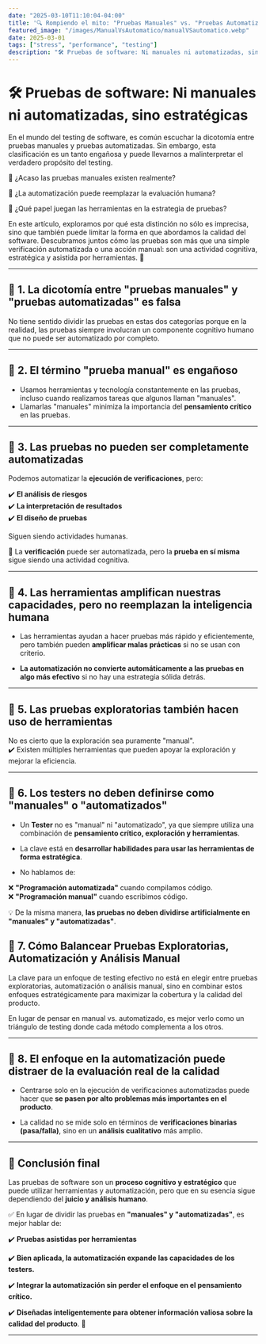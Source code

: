 ```yaml
---
date: "2025-03-10T11:10:04-04:00"
title: '🔍 Rompiendo el mito: "Pruebas Manuales" vs. "Pruebas Automatizadas"'
featured_image: "/images/ManualVsAutomatico/manualVSautomatico.webp"
date: 2025-03-01
tags: ["stress", "performance", "testing"]
description: "🛠️ Pruebas de software: Ni manuales ni automatizadas, sino estratégicas"
---
```


# 🛠️ Pruebas de software: Ni manuales ni automatizadas, sino estratégicas

En el mundo del testing de software, es común escuchar la dicotomía entre pruebas manuales y pruebas automatizadas. Sin embargo, esta clasificación es un tanto engañosa y puede llevarnos a malinterpretar el verdadero propósito del testing.

📌 ¿Acaso las pruebas manuales existen realmente?

📌 ¿La automatización puede reemplazar la evaluación humana?

📌 ¿Qué papel juegan las herramientas en la estrategia de pruebas?

En este artículo, exploramos por qué esta distinción no sólo es imprecisa, sino que también puede limitar la forma en que abordamos la calidad del software. Descubramos juntos cómo las pruebas son más que una simple verificación automatizada o una acción manual: son una actividad cognitiva, estratégica y asistida por herramientas. 🚀

---

## 📌 **1. La dicotomía entre "pruebas manuales" y "pruebas automatizadas" es falsa** 

No tiene sentido dividir las pruebas en estas dos categorías porque en la realidad, las pruebas siempre involucran un componente cognitivo humano que no puede ser automatizado por completo.  

---

## 📌 **2. El término "prueba manual" es engañoso**  

- Usamos herramientas y tecnología constantemente en las pruebas, incluso cuando realizamos tareas que algunos llaman "manuales".  
- Llamarlas "manuales" minimiza la importancia del **pensamiento crítico** en las pruebas.  

---

## 📌 **3. Las pruebas no pueden ser completamente automatizadas**  

Podemos automatizar la **ejecución de verificaciones**, pero:  

✔️ **El análisis de riesgos**  
✔️ **La interpretación de resultados**  
✔️ **El diseño de pruebas**  

Siguen siendo actividades humanas.  

🔹 La **verificación** puede ser automatizada, pero la **prueba en sí misma** sigue siendo una actividad cognitiva.  

---

## 📌 **4. Las herramientas amplifican nuestras capacidades, pero no reemplazan la inteligencia humana**  

- Las herramientas ayudan a hacer pruebas más rápido y eficientemente, pero también pueden **amplificar malas prácticas** si no se usan con criterio.
  
- **La automatización no convierte automáticamente a las pruebas en algo más efectivo** si no hay una estrategia sólida detrás.  

---

## 📌 **5. Las pruebas exploratorias también hacen uso de herramientas** 

No es cierto que la exploración sea puramente "manual".  
✔️ Existen múltiples herramientas que pueden apoyar la exploración y mejorar la eficiencia.  

---

## 📌 **6. Los testers no deben definirse como "manuales" o "automatizados"** 

- Un **Tester** no es "manual" ni "automatizado", ya que siempre utiliza una combinación de **pensamiento crítico, exploración y herramientas**.
    
- La clave está en **desarrollar habilidades para usar las herramientas de forma estratégica**.

- No hablamos de: 

❌ **"Programación automatizada"** cuando compilamos código.  
❌ **"Programación manual"** cuando escribimos código.  

💡 De la misma manera, **las pruebas no deben dividirse artificialmente en "manuales" y "automatizadas"**.   

## 📌 **7. Cómo Balancear Pruebas Exploratorias, Automatización y Análisis Manual**

La clave para un enfoque de testing efectivo no está en elegir entre pruebas exploratorias, automatización o análisis manual, sino en combinar estos enfoques estratégicamente para maximizar la cobertura y la calidad del producto.

En lugar de pensar en manual vs. automatizado, es mejor verlo como un triángulo de testing donde cada método complementa a los otros.

---

## 📌 **8. El enfoque en la automatización puede distraer de la evaluación real de la calidad**  
- Centrarse solo en la ejecución de verificaciones automatizadas puede hacer que **se pasen por alto problemas más importantes en el producto**.
  
- La calidad no se mide solo en términos de **verificaciones binarias (pasa/falla)**, sino en un **análisis cualitativo** más amplio.  

---

## **🎯 Conclusión final** 

Las pruebas de software son un **proceso cognitivo y estratégico** que puede utilizar herramientas y automatización, pero que en su esencia sigue dependiendo del **juicio y análisis humano**.  

✅ En lugar de dividir las pruebas en **"manuales" y "automatizadas"**, es mejor hablar de:

✔️ **Pruebas asistidas por herramientas** 

✔️ **Bien aplicada, la automatización expande las capacidades de los testers.**

✔️ **Integrar la automatización sin perder el enfoque en el pensamiento crítico.**

✔️ **Diseñadas inteligentemente para obtener información valiosa sobre la calidad del producto**. 🚀  



---

